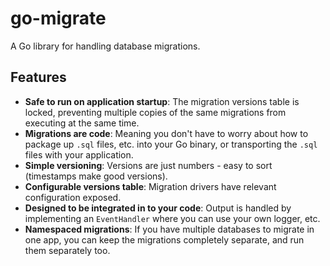 # go-migrate

A Go library for handling database migrations.

## Features

* **Safe to run on application startup**: The migration versions table is locked, preventing 
multiple copies of the same migrations from executing at the same time.
* **Migrations are code**: Meaning you don't have to worry about how to package up `.sql` files, 
etc. into your Go binary, or transporting the `.sql` files with your application.
* **Simple versioning**: Versions are just numbers - easy to sort (timestamps make good versions).
* **Configurable versions table**: Migration drivers have relevant configuration exposed.
* **Designed to be integrated in to your code**: Output is handled by implementing an `EventHandler`
where you can use your own logger, etc.
* **Namespaced migrations**: If you have multiple databases to migrate in one app, you can keep the
migrations completely separate, and run them separately too.
